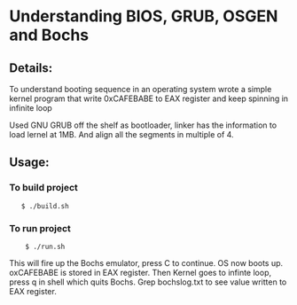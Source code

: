 # Understanding BIOS, GRUB, OSGEN and Bochs 

## Details:

To understand booting sequence in an operating system wrote a simple kernel 
program that write 0xCAFEBABE to EAX register and keep spinning in infinite loop

Used GNU GRUB off the shelf as bootloader, linker has the information to load 
lernel at 1MB. And align all the segments in multiple of 4.

## Usage:

### To build project

```shell
   $ ./build.sh
```
### To run project
   
```shell
	$ ./run.sh
```

This will fire up the Bochs emulator, press C to continue. OS now boots up. 
oxCAFEBABE is stored in EAX register. Then Kernel goes to infinte loop, press q
in shell which quits Bochs. Grep bochslog.txt to see value written to EAX 
register. 
